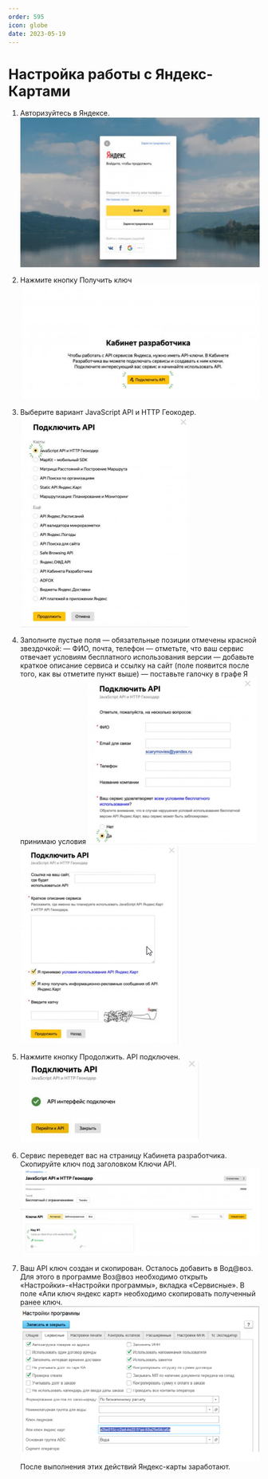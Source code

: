 ```yaml
---
order: 595
icon: globe
date: 2023-05-19 
---
```

# Настройка работы с Яндекс-Картами

1. Авторизуйтесь в Яндексе.
![](/images/Авторизация.png)

2. Нажмите кнопку Получить ключ
![](/images/апи.png)

3. Выберите вариант JavaScript API и HTTP Геокодер.
![](/images/гео.png)

4. Заполните пустые поля — обязательные позиции отмечены красной звездочкой:
— ФИО, почта, телефон
— отметьте, что ваш сервис отвечает условиям бесплатного использования версии
— добавьте краткое описание сервиса и ссылку на сайт (поле появится после того, как вы отметите 
пункт выше)
— поставьте галочку в графе Я принимаю условия
![](/images/подкл.png)![](/images/подкл2.png)

5. Нажмите кнопку Продолжить. API подключен.
![](/images/готово.png)

6. Сервис переведет вас на страницу Кабинета разработчика. Скопируйте ключ под заголовком Ключи 
API.
![](/images/сервис.png)

7. Ваш API ключ создан и скопирован. Осталось добавить в Вод@воз.  Для этого в программе Воз@воз необходимо открыть «Настройки»-«Настройки программы», вкладка 
«Сервисные». В поле «Апи ключ яндекс карт» необходимо скопировать полученный ранее ключ.
![](/images/все.png)
После выполнения этих действий Яндекс-карты заработают.